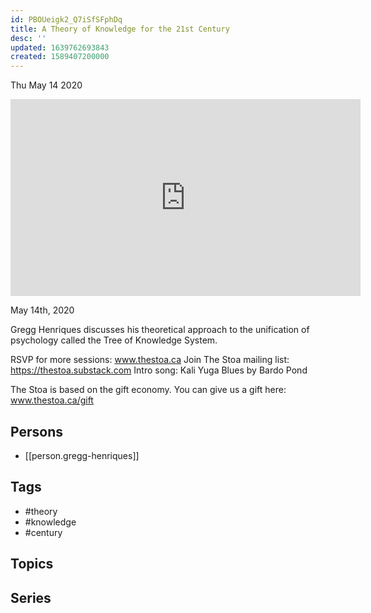 ```yaml
---
id: PBOUeigk2_Q7iSfSFphDq
title: A Theory of Knowledge for the 21st Century
desc: ''
updated: 1639762693843
created: 1589407200000
---
```





Thu May 14 2020

<iframe width="560" height="315" src="https://www.youtube.com/embed/0ngEpDnMAiA" title="A Theory of Knowledge for the 21st Century w/ Gregg Henriques" frameborder="0" allow="accelerometer; autoplay; clipboard-write; encrypted-media; gyroscope; picture-in-picture" allowfullscreen ></iframe>

May 14th, 2020

Gregg Henriques discusses his theoretical approach to the unification of psychology called the Tree of Knowledge System.

RSVP for more sessions: www.thestoa.ca
Join The Stoa mailing list: https://thestoa.substack.com
Intro song: Kali Yuga Blues by Bardo Pond

The Stoa is based on the gift economy. You can give us a gift here: www.thestoa.ca/gift

## Persons

- [[person.gregg-henriques]]

## Tags

- #theory
- #knowledge
- #century

## Topics



## Series



